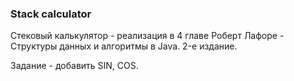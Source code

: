 ### Stack calculator

 Стековый калькулятор - реализация в 4 главе Роберт Лафоре - Структуры
 данных и алгоритмы в Java. 2-е издание.
 
 Задание - добавить SIN, COS. 

